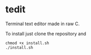 # tedit
Terminal text editor made in raw C. 

To install just clone the repository and

```
chmod +x install.sh
./install.sh
```
